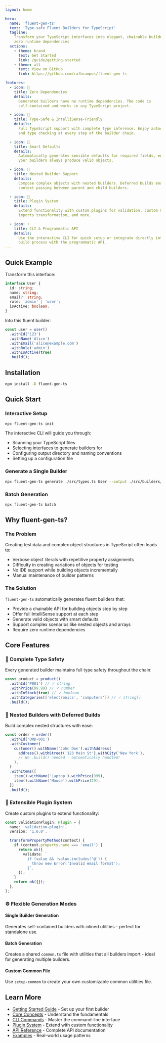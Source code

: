 ```yaml
---
layout: home

hero:
  name: 'fluent-gen-ts'
  text: 'Type-safe Fluent Builders for TypeScript'
  tagline:
    Transform your TypeScript interfaces into elegant, chainable builders with
    zero runtime dependencies
  actions:
    - theme: brand
      text: Get Started
      link: /guide/getting-started
    - theme: alt
      text: View on GitHub
      link: https://github.com/rafbcampos/fluent-gen-ts

features:
  - icon: 🔧
    title: Zero Dependencies
    details:
      Generated builders have no runtime dependencies. The code is
      self-contained and works in any TypeScript project.

  - icon: 🎯
    title: Type-Safe & IntelliSense-Friendly
    details:
      Full TypeScript support with complete type inference. Enjoy autocomplete
      and type checking at every step of the builder chain.

  - icon: 🚀
    title: Smart Defaults
    details:
      Automatically generates sensible defaults for required fields, ensuring
      your builders always produce valid objects.

  - icon: 🔄
    title: Nested Builder Support
    details:
      Compose complex objects with nested builders. Deferred builds enable
      context passing between parent and child builders.

  - icon: 🧩
    title: Plugin System
    details:
      Extend functionality with custom plugins for validation, custom methods,
      imports transformation, and more.

  - icon: ⚡
    title: CLI & Programmatic API
    details:
      Use the interactive CLI for quick setup or integrate directly into your
      build process with the programmatic API.
---
```


## Quick Example

Transform this interface:

```typescript
interface User {
  id: string;
  name: string;
  email?: string;
  role: 'admin' | 'user';
  isActive: boolean;
}
```

Into this fluent builder:

```typescript
const user = user()
  .withId('123')
  .withName('Alice')
  .withEmail('alice@example.com')
  .withRole('admin')
  .withIsActive(true)
  .build();
```

## Installation

```bash
npm install -D fluent-gen-ts
```

## Quick Start

### Interactive Setup

```bash
npx fluent-gen-ts init
```

The interactive CLI will guide you through:

- Scanning your TypeScript files
- Selecting interfaces to generate builders for
- Configuring output directory and naming conventions
- Setting up a configuration file

### Generate a Single Builder

```bash
npx fluent-gen-ts generate ./src/types.ts User --output ./src/builders/
```

### Batch Generation

```bash
npx fluent-gen-ts batch
```

## Why fluent-gen-ts?

### The Problem

Creating test data and complex object structures in TypeScript often leads to:

- Verbose object literals with repetitive property assignments
- Difficulty in creating variations of objects for testing
- No IDE support while building objects incrementally
- Manual maintenance of builder patterns

### The Solution

`fluent-gen-ts` automatically generates fluent builders that:

- Provide a chainable API for building objects step by step
- Offer full IntelliSense support at each step
- Generate valid objects with smart defaults
- Support complex scenarios like nested objects and arrays
- Require zero runtime dependencies

## Core Features

### 🎯 Complete Type Safety

Every generated builder maintains full type safety throughout the chain:

```typescript
const product = product()
  .withId('P001') // ✓ string
  .withPrice(99.99) // ✓ number
  .withInStock(true) // ✓ boolean
  .withCategories(['electronics', 'computers']) // ✓ string[]
  .build();
```

### 🔄 Nested Builders with Deferred Builds

Build complex nested structures with ease:

```typescript
const order = order()
  .withId('ORD-001')
  .withCustomer(
    customer().withName('John Doe').withAddress(
      address().withStreet('123 Main St').withCity('New York'),
      // No .build() needed - automatically handled!
    ),
  )
  .withItems([
    item().withName('Laptop').withPrice(999),
    item().withName('Mouse').withPrice(29),
  ])
  .build();
```

### 🧩 Extensible Plugin System

Create custom plugins to extend functionality:

```typescript
const validationPlugin: Plugin = {
  name: 'validation-plugin',
  version: '1.0.0',

  transformPropertyMethod(context) {
    if (context.property.name === 'email') {
      return ok({
        validate: `
          if (value && !value.includes('@')) {
            throw new Error('Invalid email format');
          }`,
      });
    }
    return ok({});
  },
};
```

### ⚙️ Flexible Generation Modes

#### Single Builder Generation

Generates self-contained builders with inlined utilities - perfect for
standalone use.

#### Batch Generation

Creates a shared `common.ts` file with utilities that all builders import -
ideal for generating multiple builders.

#### Custom Common File

Use `setup-common` to create your own customizable common utilities file.

## Learn More

- [Getting Started Guide](/guide/getting-started) - Set up your first builder
- [Core Concepts](/guide/core-concepts) - Understand the fundamentals
- [CLI Commands](/guide/cli-commands) - Master the command-line interface
- [Plugin System](/guide/plugins) - Extend with custom functionality
- [API Reference](/api/reference) - Complete API documentation
- [Examples](/examples/) - Real-world usage patterns
